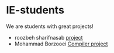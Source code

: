 # IE-students

We are students with great projects!

- roozbeh sharifnasab [project](https://github.com/rsharifnasab/os_project)
- Mohammad Borzooei [Compiler project](https://github.com/MohammadBorzooei/MyRepo/tree/main/compiler)
